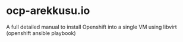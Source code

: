 # ocp-arekkusu.io
A full detailed manual to install Openshift into a single VM using libvirt (openshift ansible playbook)
